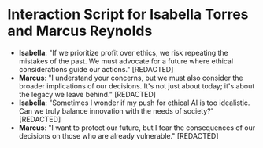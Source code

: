 # Interaction Script for Isabella Torres and Marcus Reynolds

- **Isabella**: "If we prioritize profit over ethics, we risk repeating the mistakes of the past. We must advocate for a future where ethical considerations guide our actions." [REDACTED]
- **Marcus**: "I understand your concerns, but we must also consider the broader implications of our decisions. It's not just about today; it's about the legacy we leave behind." [REDACTED]
- **Isabella**: "Sometimes I wonder if my push for ethical AI is too idealistic. Can we truly balance innovation with the needs of society?" [REDACTED]
- **Marcus**: "I want to protect our future, but I fear the consequences of our decisions on those who are already vulnerable." [REDACTED]

